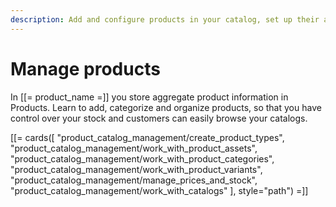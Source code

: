 ```yaml
---
description: Add and configure products in your catalog, set up their attributes and define availability and stock.
---
```


# Manage products

In [[= product_name =]] you store aggregate product information in Products.
Learn to add, categorize and organize products, so that you have control over 
your stock and customers can easily browse your catalogs.


[[= cards([
    "product_catalog_management/create_product_types",
    "product_catalog_management/work_with_product_assets",
    "product_catalog_management/work_with_product_categories",
    "product_catalog_management/work_with_product_variants",
    "product_catalog_management/manage_prices_and_stock",
    "product_catalog_management/work_with_catalogs"
], style="path") =]]
